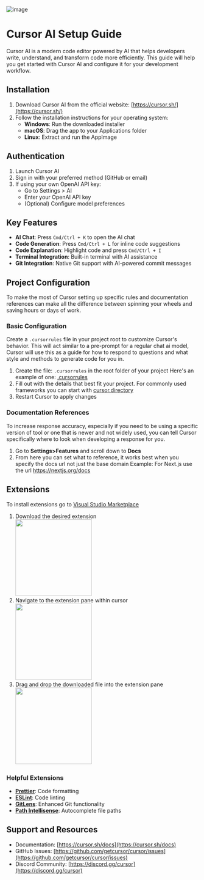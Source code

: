 ![image](https://github.com/user-attachments/assets/0060e10c-bfc8-4f7c-afe7-059f3f3fbfe7)
# Cursor AI Setup Guide

Cursor AI is a modern code editor powered by AI that helps developers write, understand, and transform code more efficiently. This guide will help you get started with Cursor AI and configure it for your development workflow.

## Installation

1. Download Cursor AI from the official website: [https://cursor.sh/](https://cursor.sh/)
2. Follow the installation instructions for your operating system:
   - **Windows**: Run the downloaded installer
   - **macOS**: Drag the app to your Applications folder
   - **Linux**: Extract and run the AppImage

## Authentication

1. Launch Cursor AI
2. Sign in with your preferred method (GitHub or email)
3. If using your own OpenAI API key:
   - Go to Settings > AI
   - Enter your OpenAI API key
   - (Optional) Configure model preferences

## Key Features

- **AI Chat**: Press `Cmd/Ctrl + K` to open the AI chat
- **Code Generation**: Press `Cmd/Ctrl + L` for inline code suggestions
- **Code Explanation**: Highlight code and press `Cmd/Ctrl + I`
- **Terminal Integration**: Built-in terminal with AI assistance
- **Git Integration**: Native Git support with AI-powered commit messages

## Project Configuration
To make the most of Cursor setting up specific rules and documentation references can make all the difference between spinning your wheels and saving hours or days of work. 

### Basic Configuration
Create a `.cursorrules` file in your project root to customize Cursor's behavior.  This will act similar to a pre-prompt for a regular chat ai model, Cursor will use this as a guide for how to respond to questions and what style and methods to generate code for you in. 

1. Create the file: `.cursorrules` in the root folder of your project
      Here's  an example of one: [.cursorrules](https://github.com/Averill-Analytics/Cursorsetup/blob/main/.cursorrules)
2. Fill out with the details that best fit your project.  For commonly used frameworks you can start with [cursor.directory](https://cursor.directory)
4. Restart Cursor to apply changes

### Documentation References
To increase response accuracy, especially if you need to be using a specific version of tool or one that is newer and not widely used, you can tell Cursor specifically where to look when developing a response for you.  
1. Go to **Settings>Features** and scroll down to **Docs**
2. From here you can set what to reference, it works best when you specify the docs url not just the base domain
   Example:
   For Next.js use the url https://nextjs.org/docs

## Extensions
To install extensions go to [Visual Studio Marketplace](https://marketplace.visualstudio.com/vscode) 
1. Download the desired extension \
   <img src="https://github.com/user-attachments/assets/b1e36073-5349-4671-b56c-0652980c251c" width="200"> 
2. Navigate to the extension pane within cursor \
   <img src="https://github.com/user-attachments/assets/bbb4ae68-cb43-4975-b662-f98139b03646" width="200"> 
3. Drag and drop the downloaded file into the extension pane \
   <img src="https://github.com/user-attachments/assets/8b3eb188-5656-4ae9-9b60-e1d82b860d89" width="200"> 

### Helpful Extensions
- [**Prettier**](https://marketplace.visualstudio.com/items?itemName=esbenp.prettier-vscode): Code formatting
- [**ESLint**](https://marketplace.visualstudio.com/items?itemName=dbaeumer.vscode-eslint): Code linting
- [**GitLens**](https://marketplace.visualstudio.com/items?itemName=eamodio.gitlens): Enhanced Git functionality
- [**Path Intellisense**](https://marketplace.visualstudio.com/items?itemName=christian-kohler.path-intellisense): Autocomplete file paths



## Support and Resources

- Documentation: [https://cursor.sh/docs](https://cursor.sh/docs)
- GitHub Issues: [https://github.com/getcursor/cursor/issues](https://github.com/getcursor/cursor/issues)
- Discord Community: [https://discord.gg/cursor](https://discord.gg/cursor)

